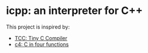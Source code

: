 # icpp: an interpreter for C++

This project is inspired by:

* [TCC: Tiny C Compiler](https://bellard.org/tcc/)
* [c4: C in four functions](https://github.com/rswier/c4)

